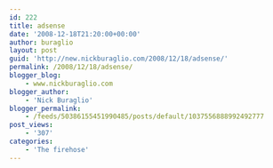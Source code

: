 ```yaml
---
id: 222
title: adsense
date: '2008-12-18T21:20:00+00:00'
author: buraglio
layout: post
guid: 'http://new.nickburaglio.com/2008/12/18/adsense/'
permalink: /2008/12/18/adsense/
blogger_blog:
    - www.nickburaglio.com
blogger_author:
    - 'Nick Buraglio'
blogger_permalink:
    - /feeds/50386155451990485/posts/default/1037556888992492777
post_views:
    - '307'
categories:
    - 'The firehose'
---
```



